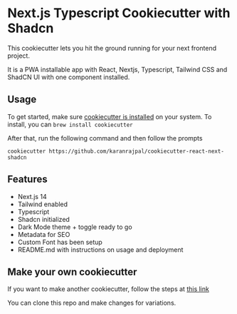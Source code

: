 # Next.js Typescript Cookiecutter with Shadcn
This cookiecutter lets you hit the ground running for your next frontend project.

It is a PWA installable app with React, Nextjs, Typescript, Tailwind CSS and ShadCN UI with one component installed.

## Usage
To get started, make sure [cookiecutter is installed](https://cookiecutter.readthedocs.io/en/latest/installation.html#install-cookiecutter) on your system.
To install, you can `brew install cookiecutter`

After that, run the following command and then follow the prompts

`cookiecutter https://github.com/karanrajpal/cookiecutter-react-next-shadcn`

## Features
- Next.js 14
- Tailwind enabled
- Typescript
- Shadcn initialized
- Dark Mode theme + toggle ready to go
- Metadata for SEO
- Custom Font has been setup
- README.md with instructions on usage and deployment

## Make your own cookiecutter
If you want to make another cookiecutter, follow the steps at [this link](https://cookiecutter.readthedocs.io/en/latest/tutorials/tutorial2.html)

You can clone this repo and make changes for variations.
